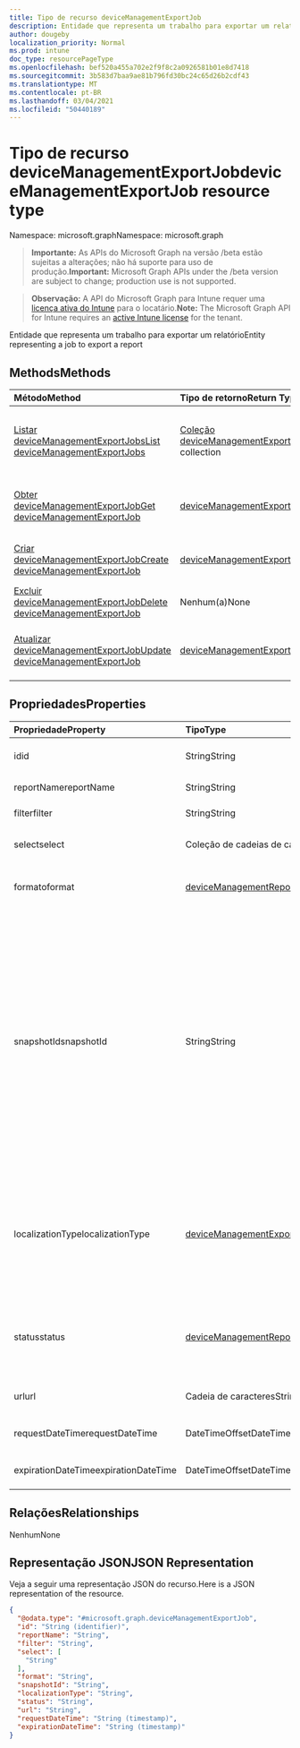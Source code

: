 ```yaml
---
title: Tipo de recurso deviceManagementExportJob
description: Entidade que representa um trabalho para exportar um relatório
author: dougeby
localization_priority: Normal
ms.prod: intune
doc_type: resourcePageType
ms.openlocfilehash: bef520a455a702e2f9f8c2a0926581b01e8d7418
ms.sourcegitcommit: 3b583d7baa9ae81b796fd30bc24c65d26b2cdf43
ms.translationtype: MT
ms.contentlocale: pt-BR
ms.lasthandoff: 03/04/2021
ms.locfileid: "50440189"
---
```

# <a name="devicemanagementexportjob-resource-type"></a><span data-ttu-id="07981-103">Tipo de recurso deviceManagementExportJob</span><span class="sxs-lookup"><span data-stu-id="07981-103">deviceManagementExportJob resource type</span></span>

<span data-ttu-id="07981-104">Namespace: microsoft.graph</span><span class="sxs-lookup"><span data-stu-id="07981-104">Namespace: microsoft.graph</span></span>

> <span data-ttu-id="07981-105">**Importante:** As APIs do Microsoft Graph na versão /beta estão sujeitas a alterações; não há suporte para uso de produção.</span><span class="sxs-lookup"><span data-stu-id="07981-105">**Important:** Microsoft Graph APIs under the /beta version are subject to change; production use is not supported.</span></span>

> <span data-ttu-id="07981-106">**Observação:** A API do Microsoft Graph para Intune requer uma [licença ativa do Intune](https://go.microsoft.com/fwlink/?linkid=839381) para o locatário.</span><span class="sxs-lookup"><span data-stu-id="07981-106">**Note:** The Microsoft Graph API for Intune requires an [active Intune license](https://go.microsoft.com/fwlink/?linkid=839381) for the tenant.</span></span>

<span data-ttu-id="07981-107">Entidade que representa um trabalho para exportar um relatório</span><span class="sxs-lookup"><span data-stu-id="07981-107">Entity representing a job to export a report</span></span>

## <a name="methods"></a><span data-ttu-id="07981-108">Methods</span><span class="sxs-lookup"><span data-stu-id="07981-108">Methods</span></span>
|<span data-ttu-id="07981-109">Método</span><span class="sxs-lookup"><span data-stu-id="07981-109">Method</span></span>|<span data-ttu-id="07981-110">Tipo de retorno</span><span class="sxs-lookup"><span data-stu-id="07981-110">Return Type</span></span>|<span data-ttu-id="07981-111">Descrição</span><span class="sxs-lookup"><span data-stu-id="07981-111">Description</span></span>|
|:---|:---|:---|
|[<span data-ttu-id="07981-112">Listar deviceManagementExportJobs</span><span class="sxs-lookup"><span data-stu-id="07981-112">List deviceManagementExportJobs</span></span>](../api/intune-reporting-devicemanagementexportjob-list.md)|<span data-ttu-id="07981-113">[Coleção deviceManagementExportJob](../resources/intune-reporting-devicemanagementexportjob.md)</span><span class="sxs-lookup"><span data-stu-id="07981-113">[deviceManagementExportJob](../resources/intune-reporting-devicemanagementexportjob.md) collection</span></span>|<span data-ttu-id="07981-114">Listar propriedades e relações dos objetos [deviceManagementExportJob.](../resources/intune-reporting-devicemanagementexportjob.md)</span><span class="sxs-lookup"><span data-stu-id="07981-114">List properties and relationships of the [deviceManagementExportJob](../resources/intune-reporting-devicemanagementexportjob.md) objects.</span></span>|
|[<span data-ttu-id="07981-115">Obter deviceManagementExportJob</span><span class="sxs-lookup"><span data-stu-id="07981-115">Get deviceManagementExportJob</span></span>](../api/intune-reporting-devicemanagementexportjob-get.md)|[<span data-ttu-id="07981-116">deviceManagementExportJob</span><span class="sxs-lookup"><span data-stu-id="07981-116">deviceManagementExportJob</span></span>](../resources/intune-reporting-devicemanagementexportjob.md)|<span data-ttu-id="07981-117">Leia propriedades e relações do [objeto deviceManagementExportJob.](../resources/intune-reporting-devicemanagementexportjob.md)</span><span class="sxs-lookup"><span data-stu-id="07981-117">Read properties and relationships of the [deviceManagementExportJob](../resources/intune-reporting-devicemanagementexportjob.md) object.</span></span>|
|[<span data-ttu-id="07981-118">Criar deviceManagementExportJob</span><span class="sxs-lookup"><span data-stu-id="07981-118">Create deviceManagementExportJob</span></span>](../api/intune-reporting-devicemanagementexportjob-create.md)|[<span data-ttu-id="07981-119">deviceManagementExportJob</span><span class="sxs-lookup"><span data-stu-id="07981-119">deviceManagementExportJob</span></span>](../resources/intune-reporting-devicemanagementexportjob.md)|<span data-ttu-id="07981-120">Crie um novo [objeto deviceManagementExportJob.](../resources/intune-reporting-devicemanagementexportjob.md)</span><span class="sxs-lookup"><span data-stu-id="07981-120">Create a new [deviceManagementExportJob](../resources/intune-reporting-devicemanagementexportjob.md) object.</span></span>|
|[<span data-ttu-id="07981-121">Excluir deviceManagementExportJob</span><span class="sxs-lookup"><span data-stu-id="07981-121">Delete deviceManagementExportJob</span></span>](../api/intune-reporting-devicemanagementexportjob-delete.md)|<span data-ttu-id="07981-122">Nenhum(a)</span><span class="sxs-lookup"><span data-stu-id="07981-122">None</span></span>|<span data-ttu-id="07981-123">Exclui um [deviceManagementExportJob](../resources/intune-reporting-devicemanagementexportjob.md).</span><span class="sxs-lookup"><span data-stu-id="07981-123">Deletes a [deviceManagementExportJob](../resources/intune-reporting-devicemanagementexportjob.md).</span></span>|
|[<span data-ttu-id="07981-124">Atualizar deviceManagementExportJob</span><span class="sxs-lookup"><span data-stu-id="07981-124">Update deviceManagementExportJob</span></span>](../api/intune-reporting-devicemanagementexportjob-update.md)|[<span data-ttu-id="07981-125">deviceManagementExportJob</span><span class="sxs-lookup"><span data-stu-id="07981-125">deviceManagementExportJob</span></span>](../resources/intune-reporting-devicemanagementexportjob.md)|<span data-ttu-id="07981-126">Atualize as propriedades de [um objeto deviceManagementExportJob.](../resources/intune-reporting-devicemanagementexportjob.md)</span><span class="sxs-lookup"><span data-stu-id="07981-126">Update the properties of a [deviceManagementExportJob](../resources/intune-reporting-devicemanagementexportjob.md) object.</span></span>|

## <a name="properties"></a><span data-ttu-id="07981-127">Propriedades</span><span class="sxs-lookup"><span data-stu-id="07981-127">Properties</span></span>
|<span data-ttu-id="07981-128">Propriedade</span><span class="sxs-lookup"><span data-stu-id="07981-128">Property</span></span>|<span data-ttu-id="07981-129">Tipo</span><span class="sxs-lookup"><span data-stu-id="07981-129">Type</span></span>|<span data-ttu-id="07981-130">Descrição</span><span class="sxs-lookup"><span data-stu-id="07981-130">Description</span></span>|
|:---|:---|:---|
|<span data-ttu-id="07981-131">id</span><span class="sxs-lookup"><span data-stu-id="07981-131">id</span></span>|<span data-ttu-id="07981-132">String</span><span class="sxs-lookup"><span data-stu-id="07981-132">String</span></span>|<span data-ttu-id="07981-133">Identificador exclusivo dessa entidade</span><span class="sxs-lookup"><span data-stu-id="07981-133">Unique identifier for this entity</span></span>|
|<span data-ttu-id="07981-134">reportName</span><span class="sxs-lookup"><span data-stu-id="07981-134">reportName</span></span>|<span data-ttu-id="07981-135">String</span><span class="sxs-lookup"><span data-stu-id="07981-135">String</span></span>|<span data-ttu-id="07981-136">Nome do relatório</span><span class="sxs-lookup"><span data-stu-id="07981-136">Name of the report</span></span>|
|<span data-ttu-id="07981-137">filter</span><span class="sxs-lookup"><span data-stu-id="07981-137">filter</span></span>|<span data-ttu-id="07981-138">String</span><span class="sxs-lookup"><span data-stu-id="07981-138">String</span></span>|<span data-ttu-id="07981-139">Filtros aplicados no relatório</span><span class="sxs-lookup"><span data-stu-id="07981-139">Filters applied on the report</span></span>|
|<span data-ttu-id="07981-140">select</span><span class="sxs-lookup"><span data-stu-id="07981-140">select</span></span>|<span data-ttu-id="07981-141">Coleção de cadeias de caracteres</span><span class="sxs-lookup"><span data-stu-id="07981-141">String collection</span></span>|<span data-ttu-id="07981-142">Colunas selecionadas no relatório</span><span class="sxs-lookup"><span data-stu-id="07981-142">Columns selected from the report</span></span>|
|<span data-ttu-id="07981-143">formato</span><span class="sxs-lookup"><span data-stu-id="07981-143">format</span></span>|[<span data-ttu-id="07981-144">deviceManagementReportFileFormat</span><span class="sxs-lookup"><span data-stu-id="07981-144">deviceManagementReportFileFormat</span></span>](../resources/intune-reporting-devicemanagementreportfileformat.md)|<span data-ttu-id="07981-145">Formato do relatório exportado.</span><span class="sxs-lookup"><span data-stu-id="07981-145">Format of the exported report.</span></span> <span data-ttu-id="07981-146">Os valores possíveis são: `csv` e `pdf`.</span><span class="sxs-lookup"><span data-stu-id="07981-146">Possible values are: `csv`, `pdf`.</span></span>|
|<span data-ttu-id="07981-147">snapshotId</span><span class="sxs-lookup"><span data-stu-id="07981-147">snapshotId</span></span>|<span data-ttu-id="07981-148">String</span><span class="sxs-lookup"><span data-stu-id="07981-148">String</span></span>|<span data-ttu-id="07981-149">Um instantâneo é um subconjunto identificável do conjuntos de dados representado pelo ReportName.</span><span class="sxs-lookup"><span data-stu-id="07981-149">A snapshot is an identifiable subset of the dataset represented by the ReportName.</span></span> <span data-ttu-id="07981-150">Uma id sessionId ou CachedReportConfiguration pode ser usada aqui.</span><span class="sxs-lookup"><span data-stu-id="07981-150">A sessionId or CachedReportConfiguration id can be used here.</span></span> <span data-ttu-id="07981-151">Se uma sessionId for especificada, Filter, Select e OrderBy serão aplicados aos dados representados pela sessionId.</span><span class="sxs-lookup"><span data-stu-id="07981-151">If a sessionId is specified, Filter, Select, and OrderBy are applied to the data represented by the sessionId.</span></span> <span data-ttu-id="07981-152">Filter, Select e OrderBy não podem ser especificados juntamente com uma id CachedReportConfiguration.</span><span class="sxs-lookup"><span data-stu-id="07981-152">Filter, Select, and OrderBy cannot be specified together with a CachedReportConfiguration id.</span></span>|
|<span data-ttu-id="07981-153">localizationType</span><span class="sxs-lookup"><span data-stu-id="07981-153">localizationType</span></span>|[<span data-ttu-id="07981-154">deviceManagementExportJobLocalizationType</span><span class="sxs-lookup"><span data-stu-id="07981-154">deviceManagementExportJobLocalizationType</span></span>](../resources/intune-reporting-devicemanagementexportjoblocalizationtype.md)|<span data-ttu-id="07981-155">Configura como o trabalho de exportação solicitado é localizado.</span><span class="sxs-lookup"><span data-stu-id="07981-155">Configures how the requested export job is localized.</span></span> <span data-ttu-id="07981-156">Os valores possíveis são: `localizedValuesAsAdditionalColumn` e `replaceLocalizableValues`.</span><span class="sxs-lookup"><span data-stu-id="07981-156">Possible values are: `localizedValuesAsAdditionalColumn`, `replaceLocalizableValues`.</span></span>|
|<span data-ttu-id="07981-157">status</span><span class="sxs-lookup"><span data-stu-id="07981-157">status</span></span>|[<span data-ttu-id="07981-158">deviceManagementReportStatus</span><span class="sxs-lookup"><span data-stu-id="07981-158">deviceManagementReportStatus</span></span>](../resources/intune-reporting-devicemanagementreportstatus.md)|<span data-ttu-id="07981-159">Status do trabalho de exportação.</span><span class="sxs-lookup"><span data-stu-id="07981-159">Status of the export job.</span></span> <span data-ttu-id="07981-160">Os valores possíveis são: `unknown`, `notStarted`, `inProgress`, `completed`, `failed`.</span><span class="sxs-lookup"><span data-stu-id="07981-160">Possible values are: `unknown`, `notStarted`, `inProgress`, `completed`, `failed`.</span></span>|
|<span data-ttu-id="07981-161">url</span><span class="sxs-lookup"><span data-stu-id="07981-161">url</span></span>|<span data-ttu-id="07981-162">Cadeia de caracteres</span><span class="sxs-lookup"><span data-stu-id="07981-162">String</span></span>|<span data-ttu-id="07981-163">Local temporário do relatório exportado</span><span class="sxs-lookup"><span data-stu-id="07981-163">Temporary location of the exported report</span></span>|
|<span data-ttu-id="07981-164">requestDateTime</span><span class="sxs-lookup"><span data-stu-id="07981-164">requestDateTime</span></span>|<span data-ttu-id="07981-165">DateTimeOffset</span><span class="sxs-lookup"><span data-stu-id="07981-165">DateTimeOffset</span></span>|<span data-ttu-id="07981-166">Hora em que o relatório exportado foi solicitado</span><span class="sxs-lookup"><span data-stu-id="07981-166">Time that the exported report was requested</span></span>|
|<span data-ttu-id="07981-167">expirationDateTime</span><span class="sxs-lookup"><span data-stu-id="07981-167">expirationDateTime</span></span>|<span data-ttu-id="07981-168">DateTimeOffset</span><span class="sxs-lookup"><span data-stu-id="07981-168">DateTimeOffset</span></span>|<span data-ttu-id="07981-169">Tempo em que o relatório exportado expira</span><span class="sxs-lookup"><span data-stu-id="07981-169">Time that the exported report expires</span></span>|

## <a name="relationships"></a><span data-ttu-id="07981-170">Relações</span><span class="sxs-lookup"><span data-stu-id="07981-170">Relationships</span></span>
<span data-ttu-id="07981-171">Nenhum</span><span class="sxs-lookup"><span data-stu-id="07981-171">None</span></span>

## <a name="json-representation"></a><span data-ttu-id="07981-172">Representação JSON</span><span class="sxs-lookup"><span data-stu-id="07981-172">JSON Representation</span></span>
<span data-ttu-id="07981-173">Veja a seguir uma representação JSON do recurso.</span><span class="sxs-lookup"><span data-stu-id="07981-173">Here is a JSON representation of the resource.</span></span>
<!-- {
  "blockType": "resource",
  "keyProperty": "id",
  "@odata.type": "microsoft.graph.deviceManagementExportJob"
}
-->
``` json
{
  "@odata.type": "#microsoft.graph.deviceManagementExportJob",
  "id": "String (identifier)",
  "reportName": "String",
  "filter": "String",
  "select": [
    "String"
  ],
  "format": "String",
  "snapshotId": "String",
  "localizationType": "String",
  "status": "String",
  "url": "String",
  "requestDateTime": "String (timestamp)",
  "expirationDateTime": "String (timestamp)"
}
```




